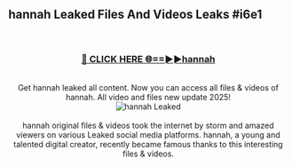 ## hannah Leaked Files And Videos Leaks #i6e1
<br>
<div align="center">
<h3><a href="https://watchclip.my.id/hannah" rel="nofollow">🔴 CLICK HERE 🌐==►►hannah</a></h3>
<br>
Get hannah leaked all content. Now you can access all files & videos of hannah. All video and files new update 2025!
<br>
<a href="https://watchclip.my.id/hannah" rel="nofollow" data-target="animated-image.originalLink"><img src="https://i.ibb.co.com/WyWwxjT/player-gif2.gif" alt="hannah Leaked" style="max-width: 100%; display: inline-block;" data-target="animated-image.originalImage"></a>
<br><br>
hannah original files & videos took the internet by storm and amazed viewers on various Leaked social media platforms. hannah, a young and talented digital creator, recently became famous thanks to this interesting files & videos.
</div>
<br>